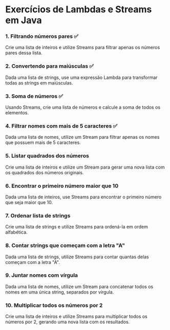 # Exercícios de Lambdas e Streams em Java

### 1. Filtrando números pares ✅
Crie uma lista de inteiros e utilize Streams para filtrar apenas os números pares dessa lista.

### 2. Convertendo para maiúsculas ✅
Dada uma lista de strings, use uma expressão Lambda para transformar todas as strings em maiúsculas.

### 3. Soma de números ✅
Usando Streams, crie uma lista de números e calcule a soma de todos os elementos.

### 4. Filtrar nomes com mais de 5 caracteres ✅
Dada uma lista de nomes, utilize um Stream para filtrar apenas os nomes que possuem mais de 5 caracteres.

### 5. Listar quadrados dos números
Crie uma lista de inteiros e utilize um Stream para gerar uma nova lista com os quadrados dos números originais.

### 6. Encontrar o primeiro número maior que 10
Dada uma lista de inteiros, use Streams para encontrar o primeiro número que seja maior que 10.

### 7. Ordenar lista de strings
Crie uma lista de strings e utilize Streams para ordená-la em ordem alfabética.

### 8. Contar strings que começam com a letra "A"
Dada uma lista de strings, utilize Streams para contar quantas delas começam com a letra "A".

### 9. Juntar nomes com vírgula
Dada uma lista de nomes, utilize um Stream para concatenar todos os nomes em uma única string, separados por vírgula.

### 10. Multiplicar todos os números por 2
Crie uma lista de inteiros e utilize Streams para multiplicar todos os números por 2, gerando uma nova lista com os resultados.
